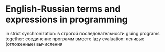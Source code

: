 # English-Russian terms and expressions in programming

in strict synchronization:  в строгой последовательности
gluing programs together: соединение программ вместе
lazy evaluation:  ленивые (отложенные) вычисления
